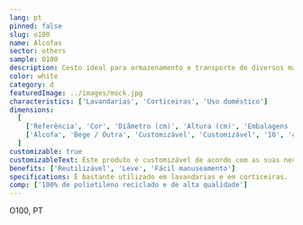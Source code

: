 ```yaml
---
lang: pt
pinned: false
slug: o100
name: Alcofas
sector: others
sample: O100
description: Cesto ideal para armazenamento e transporte de diversos materias, como por exemplo rolhas, roupas, brinquedos.
color: white
category: d
featuredImage: ../images/mock.jpg
characteristics: ['Lavandarias', 'Corticeiras', 'Uso doméstico']
dimensions:
  [
    ['Referência', 'Cor', 'Diâmetro (cm)', 'Altura (cm)', 'Embalagens (un)', 'Notas'],
    ['Alcofa', 'Bege / Outra', 'Customizável', 'Customizável', '10', 'com bolsa/aros reforçados'],
  ]
customizable: true
customizableText: Este produto é customizável de acordo com as suas necessidades. Contacte-nos para mais informações.
benefits: ['Reutilizável', 'Leve', 'Fácil manuseamento']
specifications: É bastante utilizado em lavandarias e em corticeiras.
comp: ['100% de polietileno reciclado e de alta qualidade']
---
```


O100, PT
